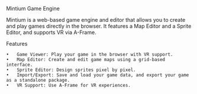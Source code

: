 Mintium Game Engine

Mintium is a web-based game engine and editor that allows you to create and play games directly in the browser. It features a Map Editor and a Sprite Editor, and supports VR via A-Frame.

Features

    •	Game Viewer: Play your game in the browser with VR support.
    •	Map Editor: Create and edit game maps using a grid-based interface.
    •	Sprite Editor: Design sprites pixel by pixel.
    •	Import/Export: Save and load your game data, and export your game as a standalone package.
    •	VR Support: Use A-Frame for VR experiences.
